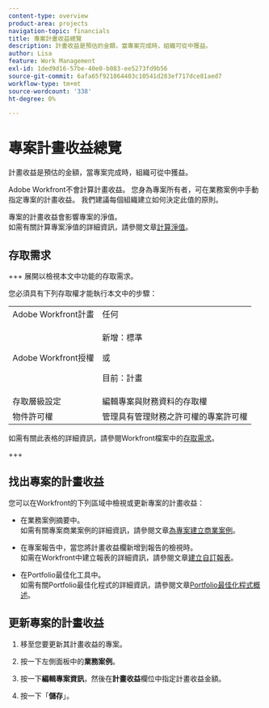 ```yaml
---
content-type: overview
product-area: projects
navigation-topic: financials
title: 專案計畫收益總覽
description: 計畫收益是預估的金額，當專案完成時，組織可從中獲益。
author: Lisa
feature: Work Management
exl-id: 1ded9d16-57be-40e0-b083-ee5273fd9b56
source-git-commit: 6afa65f921864403c10541d283ef717dce81aed7
workflow-type: tm+mt
source-wordcount: '338'
ht-degree: 0%

---
```


# 專案計畫收益總覽

計畫收益是預估的金額，當專案完成時，組織可從中獲益。

Adobe Workfront不會計算計畫收益。 您身為專案所有者，可在業務案例中手動指定專案的計畫收益。 我們建議每個組織建立如何決定此值的原則。

專案的計畫收益會影響專案的淨值。\
如需有關計算專案淨值的詳細資訊，請參閱文章[計算淨值](../../../manage-work/projects/project-finances/calculate-net-value.md)。

## 存取需求

+++ 展開以檢視本文中功能的存取需求。

您必須具有下列存取權才能執行本文中的步驟：

<table style="table-layout:auto"> 
 <col> 
 <col> 
 <tbody> 
  <tr> 
   <td role="rowheader">Adobe Workfront計畫</td> 
   <td>任何</td> 
  </tr> 
  <tr> 
   <td role="rowheader">Adobe Workfront授權</td> 
   <td>
   <p>新增：標準</p>
   <p>或</p>
   <p>目前：計畫</p></td>  
  </tr> 
  <tr> 
   <td role="rowheader">存取層級設定</td> 
   <td>編輯專案與財務資料的存取權</td> 
  </tr> 
  <tr> 
   <td role="rowheader">物件許可權</td> 
   <td>管理具有管理財務之許可權的專案許可權</td> 
  </tr> 
 </tbody> 
</table>

如需有關此表格的詳細資訊，請參閱Workfront檔案中的[存取需求](/help/quicksilver/administration-and-setup/add-users/access-levels-and-object-permissions/access-level-requirements-in-documentation.md)。

+++

## 找出專案的計畫收益

您可以在Workfront的下列區域中檢視或更新專案的計畫收益：

* 在業務案例摘要中。\
  如需有關專案商業案例的詳細資訊，請參閱文章[為專案建立商業案例](../../../manage-work/projects/define-a-business-case/create-business-case.md)。

* 在專案報告中，當您將計畫收益欄新增到報告的檢視時。\
  如需在Workfront中建立報表的詳細資訊，請參閱文章[建立自訂報表](../../../reports-and-dashboards/reports/creating-and-managing-reports/create-custom-report.md)。

* 在Portfolio最佳化工具中。\
  如需有關Portfolio最佳化程式的詳細資訊，請參閱文章[Portfolio最佳化程式概述](../../../manage-work/portfolios/portfolio-optimizer/portfolio-optimizer-overview.md)。

## 更新專案的計畫收益

1. 移至您要更新其計畫收益的專案。
1. 按一下左側面板中的&#x200B;**業務案例**。
1. 按一下&#x200B;**編輯專案資訊**，然後在&#x200B;**計畫收益**&#x200B;欄位中指定計畫收益金額。

1. 按一下「**儲存**」。
